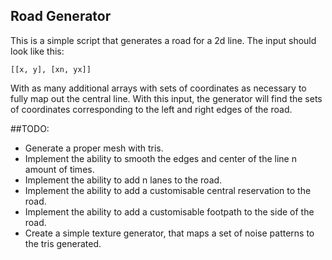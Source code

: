 ## Road Generator
This is a simple script that generates a road for a 2d line.
The input should look like this:

```[[x, y], [xn, yx]]```

With as many additional arrays with sets of coordinates as necessary to fully map out the central line.
With this input, the generator will find the sets of coordinates corresponding to the left and right edges of the road.

##TODO:
- Generate a proper mesh with tris.
- Implement the ability to smooth the edges and center of the line n amount of times.
- Implement the ability to add n lanes to the road.
- Implement the ability to add a customisable central reservation to the road.
- Implement the ability to add a customisable footpath to the side of the road.
- Create a simple texture generator, that maps a set of noise patterns to the tris generated.
